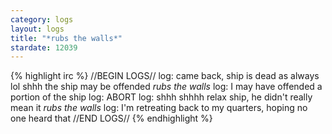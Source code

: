 ```yaml
---
category: logs
layout: logs
title: "*rubs the walls*"
stardate: 12039
---
```


{% highlight irc %}
//BEGIN LOGS//
<resir014> log: came back, ship is dead as always
<Yrr> lol
<Miles> shhh the ship may be offended
<Miles> *rubs the walls*
<resir014> log: I may have offended a portion of the ship
<resir014> log: ABORT
<Miles> log: shhh shhhh relax ship, he didn't really mean it *rubs the walls*
<resir014> log: I'm retreating back to my quarters, hoping no one heard that
//END LOGS//
{% endhighlight %}
